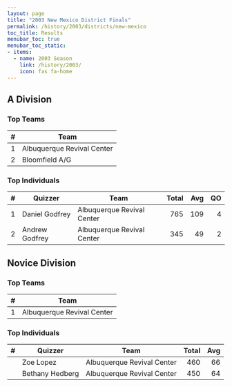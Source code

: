 ```yaml
---
layout: page
title: "2003 New Mexico District Finals"
permalink: /history/2003/districts/new-mexico
toc_title: Results
menubar_toc: true
menubar_toc_static:
- items:
  - name: 2003 Season
    link: /history/2003/
    icon: fas fa-home
---
```


## A Division

### Top Teams

|    # | Team                       |
| ---: | -------------------------- |
|    1 | Albuquerque Revival Center |
|    2 | Bloomfield A/G             |

### Top Individuals

|    # | Quizzer        | Team                       | Total |  Avg |   QO |
| ---: | -------------- | -------------------------- | ----: | ---: | ---: |
|    1 | Daniel Godfrey | Albuquerque Revival Center |   765 |  109 |    4 |
|    2 | Andrew Godfrey | Albuquerque Revival Center |   345 |   49 |    2 |

## Novice Division

### Top Teams

|    # | Team                       |
| ---: | -------------------------- |
|    1 | Albuquerque Revival Center |

### Top Individuals

|    # | Quizzer         | Team                       | Total |  Avg |
| ---: | --------------- | -------------------------- | ----: | ---: |
|      | Zoe Lopez       | Albuquerque Revival Center |   460 |   66 |
|      | Bethany Hedberg | Albuquerque Revival Center |   450 |   64 |

